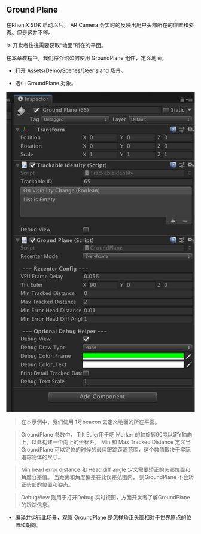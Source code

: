 ## Ground Plane 

在RhoniX SDK 启动以后， AR Camera 会实时的反映出用户头部所在的位置和姿态。但是这并不够。

!> 开发者往往需要获取“地面”所在的平面。

在本章教程中，我们将介绍如何使用 GroundPlane 组件，定义地面。


- 打开 Assets/Demo/Scenes/DeerIsland 场景。

- 选中 GroundPlane 对象。

![Logo](https://raw.githubusercontent.com/yinyuanqings/AIOSDK/gh-pages/img/GroundPlane-Inspector.png ':size=450X400')

> 在本示例中，我们使用 1号beacon 去定义地面的所在平面。

> GroundPlane 参数中， Tilt Euler用于吧 Marker 的轴旋转90度以定Y轴向上，以此构建一个向上的坐标系。
> Min 和 Max Tracked Distance 定义当GroundPlane 可以定位的时候的最佳跟踪距离范围，这个数值取决于实际追踪物体的尺寸。

> Min head error distance 和 Head diff angle 定义需要矫正的头部位置和角度容差值。 当距离和角度偏差在此误差范围内， 则GroundPlane 不会矫正头部的位置和姿态。

> DebugView 则用于打开Debug 实时视图，方面开发者了解GroundPlane 的跟踪信息。

- 编译并运行此场景，观察 GroundPlane 是怎样矫正头部相对于世界原点的位置和朝向。